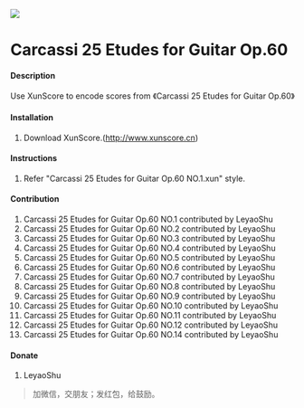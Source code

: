 ![](https://images.gitee.com/uploads/images/2019/1103/121306_461f75dc_5429212.jpeg)
# Carcassi 25 Etudes for Guitar Op.60

#### Description
Use XunScore to encode scores from 《Carcassi 25 Etudes for Guitar Op.60》

#### Installation

1. Download XunScore.(http://www.xunscore.cn)

#### Instructions

1. Refer "Carcassi 25 Etudes for Guitar Op.60 NO.1.xun" style.

#### Contribution
1. Carcassi 25 Etudes for Guitar Op.60 NO.1 contributed by LeyaoShu
2. Carcassi 25 Etudes for Guitar Op.60 NO.2 contributed by LeyaoShu
3. Carcassi 25 Etudes for Guitar Op.60 NO.3 contributed by LeyaoShu
4. Carcassi 25 Etudes for Guitar Op.60 NO.4 contributed by LeyaoShu
5. Carcassi 25 Etudes for Guitar Op.60 NO.5 contributed by LeyaoShu
6. Carcassi 25 Etudes for Guitar Op.60 NO.6 contributed by LeyaoShu
7. Carcassi 25 Etudes for Guitar Op.60 NO.7 contributed by LeyaoShu
8. Carcassi 25 Etudes for Guitar Op.60 NO.8 contributed by LeyaoShu
9. Carcassi 25 Etudes for Guitar Op.60 NO.9 contributed by LeyaoShu
10. Carcassi 25 Etudes for Guitar Op.60 NO.10 contributed by LeyaoShu
11. Carcassi 25 Etudes for Guitar Op.60 NO.11 contributed by LeyaoShu
12. Carcassi 25 Etudes for Guitar Op.60 NO.12 contributed by LeyaoShu
14. Carcassi 25 Etudes for Guitar Op.60 NO.14 contributed by LeyaoShu

#### Donate
1. LeyaoShu

> 加微信，交朋友；发红包，给鼓励。

